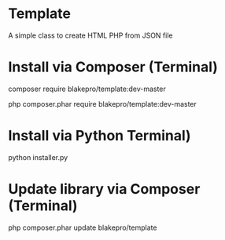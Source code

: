 # Template

A simple class to create HTML PHP from JSON file

# Install via Composer (Terminal)

composer require blakepro/template:dev-master
 
php composer.phar require blakepro/template:dev-master

# Install via Python Terminal)

python installer.py

# Update library via Composer (Terminal)

php composer.phar update blakepro/template
